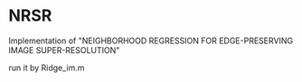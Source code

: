 NRSR
====

Implementation of "NEIGHBORHOOD REGRESSION FOR EDGE-PRESERVING IMAGE SUPER-RESOLUTION"

run it by Ridge_im.m
